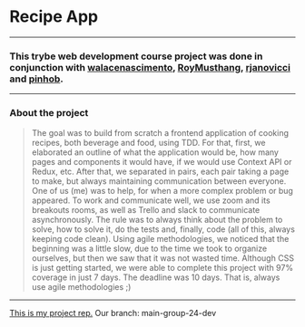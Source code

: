 # Recipe App

---

### This trybe web development course project was done in conjunction with [walacenascimento](https://github.com/walacenascimento), [RoyMusthang](https://github.com/RoyMusthang), [rjanovicci](https://github.com/rjanovicci) and [pinhob](https://github.com/pinhob).

---

### About the project

> The goal was to build from scratch a frontend application of cooking recipes, both beverage and food, using TDD. For that, first, we elaborated an outline of what the application would be, how many pages and components it would have, if we would use Context API or Redux, etc.
> After that, we separated in pairs, each pair taking a page to make, but always maintaining communication between everyone. One of us (me) was to help, for when a more complex problem or bug appeared. To work and communicate well, we use zoom and its breakouts rooms, as well as Trello and slack to communicate asynchronously.
> The rule was to always think about the problem to solve, how to solve it, do the tests and, finally, code (all of this, always keeping code clean). Using agile methodologies, we noticed that the beginning was a little slow, due to the time we took to organize ourselves, but then we saw that it was not wasted time.
> Although CSS is just getting started, we were able to complete this project with 97% coverage in just 7 days. The deadline was 10 days. That is, always use agile methodologies ;)

---

[This is my project rep.](https://github.com/tryber/sd-013-a-project-recipes-app)
Our branch: main-group-24-dev
